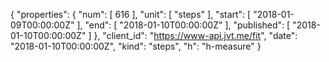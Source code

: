 {
  "properties": {
    "num": [
      616
    ],
    "unit": [
      "steps"
    ],
    "start": [
      "2018-01-09T00:00:00Z"
    ],
    "end": [
      "2018-01-10T00:00:00Z"
    ],
    "published": [
      "2018-01-10T00:00:00Z"
    ]
  },
  "client_id": "https://www-api.jvt.me/fit",
  "date": "2018-01-10T00:00:00Z",
  "kind": "steps",
  "h": "h-measure"
}
